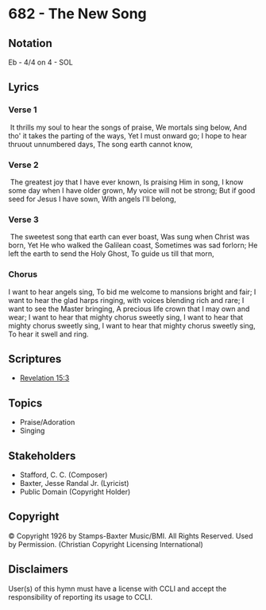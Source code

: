 # 682 - The New Song

## Notation

Eb - 4/4 on 4 - SOL

## Lyrics

### Verse 1

 It thrills my soul to hear the songs of praise, We mortals sing below, And tho' it takes the parting of the ways, Yet I must onward go; I hope to hear thruout unnumbered days, The song earth cannot know, 

### Verse 2

 The greatest joy that I have ever known, Is praising Him in song, I know some day when I have older grown, My voice will not be strong; But if good seed for Jesus I have sown, With angels I'll belong,

### Verse 3

 The sweetest song that earth can ever boast, Was sung when Christ was born, Yet He who walked the Galilean coast, Sometimes was sad forlorn; He left the earth to send the Holy Ghost, To guide us till that morn,

### Chorus

I want to hear angels sing, To bid me welcome to mansions bright and fair; I want to hear the glad harps ringing, with voices blending rich and rare; I want to see the Master bringing, A precious life crown that I may own and wear; I want to hear that mighty chorus sweetly sing, I want to hear that mighty chorus sweetly sing, I want to hear that mighty chorus sweetly sing, To hear it swell and ring.


## Scriptures

- [Revelation 15:3](https://www.biblegateway.com/passage/?search=Revelation%2015%3A3)

## Topics

- Praise/Adoration
- Singing

## Stakeholders

- Stafford, C. C. (Composer)
- Baxter, Jesse Randal  Jr. (Lyricist)
- Public Domain (Copyright Holder)

## Copyright

© Copyright 1926 by Stamps-Baxter Music/BMI. All Rights Reserved. Used by Permission.
(Christian Copyright Licensing International)

## Disclaimers

User(s) of this hymn must have a license with CCLI and accept the responsibility of reporting its usage to CCLI.


